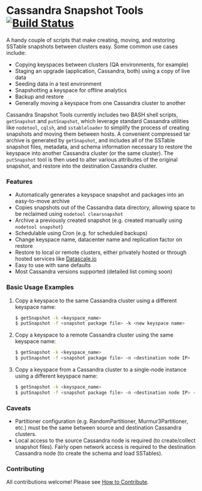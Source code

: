 # Cassandra Snapshot Tools [![Build Status](https://travis-ci.org/AppliedInfrastructure/cassandra-snapshot-tools.svg?branch=master)](https://travis-ci.org/AppliedInfrastructure/cassandra-snapshot-tools)
A handy couple of scripts that make creating, moving, and restoring SSTable snapshots between clusters easy.  Some common use cases include:
* Copying keyspaces between clusters (QA environments, for example)
* Staging an upgrade (application, Cassandra, both) using a copy of live data
* Seeding data in a test environment
* Snapshotting a keyspace for offline analytics
* Backup and restore
* Generally moving a keyspace from one Cassandra cluster to another

Cassandra Snapshot Tools currently includes two BASH shell scripts, `getSnapshot` and `putSnapshot`, which leverage standard Cassandra utilities like `nodetool`, `cqlsh`, and `sstableloader` to simplify the process of creating snapshots and moving them between hosts.  A convenient compressed tar archive is generated by `getSnapshot`, and includes all of the SSTable snapshot files, metadata, and schema information necessary to restore the keyspace into another Cassandra cluster (or the same cluster).  The `putSnapshot` tool is then used to alter various attributes of the original snapshot, and restore into the destination Cassandra cluster.

### Features
* Automatically generates a keyspace snapshot and packages into an easy-to-move archive
* Copies snapshots out of the Cassandra data directory, allowing space to be reclaimed using `nodetool clearsnapshot`
* Archive a previously created snapshot (e.g. created manually using `nodetool snapshot`)
* Schedulable using Cron (e.g. for scheduled backups)
* Change keyspace name, datacenter name and replication factor on restore
* Restore to local or remote clusters, either privately hosted or through hosted services like [Datascale.io](http://datascale.io)
* Easy to use with sane defaults
* Most Cassandra versions supported (detailed list coming soon)

### Basic Usage Examples
1. Copy a keyspace to the same Cassandra cluster using a different keyspace name:

    ```sh
    $ getSnapshot -k <keyspace_name>
    $ putSnapshot -f <snapshot package file> -k <new keyspace name>
    ```
2. Copy a keyspace to a remote Cassandra cluster using the same keyspace name:

    ```sh
    $ getSnapshot -k <keyspace_name>
    $ putSnapshot -f <snapshot package file> -n <destination node IP>
    ```
3. Copy a keyspace from a Cassandra cluster to a single-node instance using a different keyspace name:

    ```sh
    $ getSnapshot -k <keyspace_name>
    $ putSnapshot -f <snapshot package file> -n <destination node IP> -k <new keyspace name> -r 1
    ```

### Caveats
* Partitioner configuration (e.g. RandomPartitioner, Murmur3Partitioner, etc.) must be the same between source and destination Cassandra clusters.
* Local access to the source Cassandra node is required (to create/collect snapshot files).  Fairly open network access is required to the destination Cassandra node (to create the schema and load SSTables).

### Contributing
All contributions welcome!  Please see [How to Contribute](CONTRIBUTING.md).
